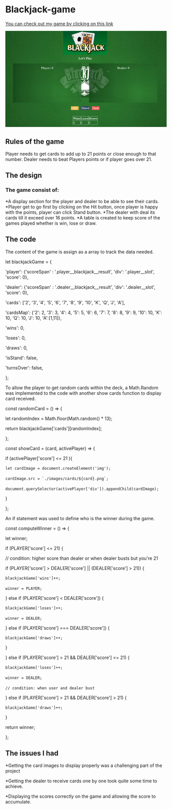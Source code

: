 # Blackjack-game

[You can check out my game by clicking on this link](https://samto83.github.io/Blackjack-game/)

![BlackJack main page](https://github.com/SamTo83/Blackjack-game/blob/main/main.PNG)

## Rules of the game
Player needs to get  cards to add up to 21 points or close enough to that number. Dealer needs to beat Players points or if player goes over 21. 

## The design  
### The game consist of: 
*A display section for the player and dealer to be able to see their cards. 
*Player get to go first by clicking on the Hit button, once player is happy with the points, player can click Stand button. 
*The dealer with deal its cards till it exceed over 16 points. 
*A table is created to keep score of the games played whether is win, lose or draw.  

## The code 
The content of the game is assign as a array to track the data needed. 

 let blackjackGame = { 

  'player': {'scoreSpan' : '.player__blackjack__result', 'div': '.player__slot', 'score': 0}, 

  'dealer': {'scoreSpan' : '.dealer__blackjack__result', 'div': '.dealer__slot', 'score': 0}, 

  'cards': ['2', '3', '4', '5', '6', '7', '8', '9', '10', 'K', 'Q', 'J', 'A'], 

  'cardsMap': {'2': 2, '3': 3, '4': 4, '5': 5, '6': 6, '7': 7, '8': 8, '9': 9, '10': 10, 'K': 10, 'Q': 10, 'J': 10, 'A':[1,11]}, 

  'wins': 0, 

  'loses': 0, 

  'draws': 0, 

  'isStand': false, 

  'turnsOver': false, 

}; 

 

To allow the player to get random cards within the deck, a Math.Random was implemented to the code with another show cards function to display card received.  

const randomCard = () => { 

  let randomIndex = Math.floor(Math.random() * 13); 

  return blackjackGame['cards'][randomIndex]; 

}; 

const showCard = (card, activePlayer) => { 

  if (activePlayer['score'] <= 21 ){ 

    let cardImage = document.createElement('img'); 

    cardImage.src = `./images/cards/${card}.png`; 

    document.querySelector(activePlayer['div']).appendChild(cardImage); 

  } 

}; 

 

An if statement was used to define who is the winner during the game. 

const computeWinner = () => { 

  let winner; 

if (PLAYER['score'] <= 21) { 

  // condition: higher score than dealer or when dealer busts but you're 21 

  if (PLAYER['score'] > DEALER['score'] || (DEALER['score'] > 21)) { 

    blackjackGame['wins']++; 

    winner = PLAYER; 

  } else if (PLAYER['score'] < DEALER['score']) { 

    blackjackGame['loses']++; 

    winner = DEALER; 

  } else if (PLAYER['score'] === DEALER['score']) { 

    blackjackGame['draws']++; 

  } 

  } else if (PLAYER['score'] > 21 && DEALER['score'] <= 21) { 

    blackjackGame['loses']++; 

    winner = DEALER; 

    // condition: when user and dealer bust 

  } else if (PLAYER['score'] > 21 && DEALER['score'] > 21) { 

    blackjackGame['draws']++; 

  } 

  return winner; 

}; 

## The issues I had 

*Getting the card images to display properly was a challenging part of the project 

*Getting the dealer to receive cards one by one took quite some time to achieve.  

*Displaying the scores correctly on the game and allowing the score to accumulate.  